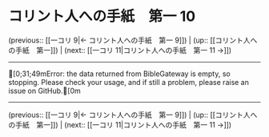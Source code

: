 # コリント人への手紙　第一 10

(previous:: [[一コリ 9|← コリント人への手紙　第一 9]]) | (up:: [[コリント人への手紙　第一]]) | (next:: [[一コリ 11|コリント人への手紙　第一 11 →]])

***
[0;31;49mError: the data returned from BibleGateway is empty, so stopping. Please check your usage, and if still a problem, please raise an issue on GitHub.[0m

***

(previous:: [[一コリ 9|← コリント人への手紙　第一 9]]) | (up:: [[コリント人への手紙　第一]]) | (next:: [[一コリ 11|コリント人への手紙　第一 11 →]])

